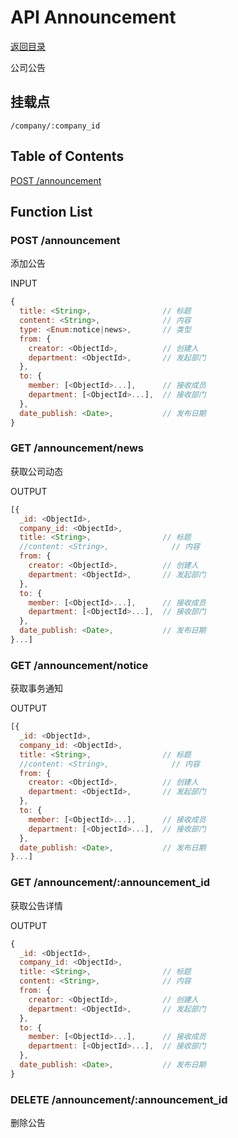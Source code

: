 # API Announcement

[返回目录](index.md)

公司公告

## 挂载点

```
/company/:company_id
```

## Table of Contents

[POST /announcement](#post-announcement)

## Function List

### POST /announcement

添加公告

INPUT
```javascript
{
  title: <String>,                // 标题
  content: <String>,              // 内容
  type: <Enum:notice|news>,       // 类型
  from: {
    creator: <ObjectId>,          // 创建人
    department: <ObjectId>,       // 发起部门
  },
  to: {
    member: [<ObjectId>...],      // 接收成员
    department: [<ObjectId>...],  // 接收部门
  },
  date_publish: <Date>,           // 发布日期
}
```

### GET /announcement/news

获取公司动态

OUTPUT
```javascript
[{
  _id: <ObjectId>,
  company_id: <ObjectId>,
  title: <String>,                // 标题
  //content: <String>,              // 内容
  from: {
    creator: <ObjectId>,          // 创建人
    department: <ObjectId>,       // 发起部门
  },
  to: {
    member: [<ObjectId>...],      // 接收成员
    department: [<ObjectId>...],  // 接收部门
  },
  date_publish: <Date>,           // 发布日期
}...]
```

### GET /announcement/notice

获取事务通知

OUTPUT
```javascript
[{
  _id: <ObjectId>,
  company_id: <ObjectId>,
  title: <String>,                // 标题
  //content: <String>,              // 内容
  from: {
    creator: <ObjectId>,          // 创建人
    department: <ObjectId>,       // 发起部门
  },
  to: {
    member: [<ObjectId>...],      // 接收成员
    department: [<ObjectId>...],  // 接收部门
  },
  date_publish: <Date>,           // 发布日期
}...]
```

### GET /announcement/:announcement_id

获取公告详情

OUTPUT
```javascript
{
  _id: <ObjectId>,
  company_id: <ObjectId>,
  title: <String>,                // 标题
  content: <String>,              // 内容
  from: {
    creator: <ObjectId>,          // 创建人
    department: <ObjectId>,       // 发起部门
  },
  to: {
    member: [<ObjectId>...],      // 接收成员
    department: [<ObjectId>...],  // 接收部门
  },
  date_publish: <Date>,           // 发布日期
}
```

### DELETE /announcement/:announcement_id

删除公告
